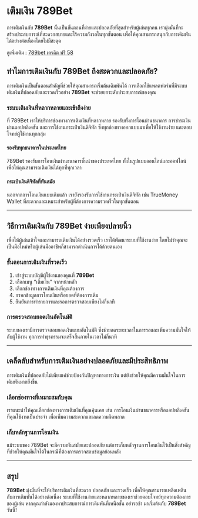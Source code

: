 # เติมเงิน 789Bet

การเติมเงินกับ **789Bet** นั้นเป็นขั้นตอนที่ง่ายและปลอดภัยที่สุดสำหรับผู้เล่นทุกคน เรามุ่งมั่นที่จะสร้างประสบการณ์ที่สะดวกสบายและไร้ความกังวลในทุกขั้นตอน เพื่อให้คุณสามารถสนุกกับการเดิมพันได้อย่างต่อเนื่องโดยไม่มีสะดุด

ดูเพิ่มเติม : [789bet เครดิต ฟรี 58]([link](https://789betw.co/))

## ทำไมการเติมเงินกับ 789Bet ถึงสะดวกและปลอดภัย?

การเติมเงินเป็นขั้นตอนสำคัญที่ช่วยให้คุณสามารถเริ่มต้นเดิมพันได้ การเลือกใช้แพลตฟอร์มที่มีระบบเติมเงินที่ปลอดภัยและรวดเร็วอย่าง **789Bet** จะช่วยยกระดับประสบการณ์ของคุณ

### ระบบเติมเงินที่หลากหลายและเข้าถึงง่าย

ที่ 789Bet เราให้บริการช่องทางการเติมเงินที่หลากหลาย รองรับทั้งการโอนผ่านธนาคาร การชำระเงินผ่านแอปพลิเคชัน และการใช้งานกระเป๋าเงินดิจิทัล ซึ่งทุกช่องทางออกแบบมาเพื่อให้ใช้งานง่าย และตอบโจทย์ผู้ใช้งานทุกกลุ่ม

#### รองรับทุกธนาคารในประเทศไทย

789Bet รองรับการโอนเงินผ่านธนาคารชั้นนำของประเทศไทย ทั้งในรูปแบบออนไลน์และออฟไลน์ เพื่อให้คุณสามารถเติมเงินได้ทุกที่ทุกเวลา

#### กระเป๋าเงินดิจิทัลที่ทันสมัย

นอกจากการโอนเงินแบบเดิมแล้ว เรายังรองรับการใช้งานกระเป๋าเงินดิจิทัล เช่น TrueMoney Wallet ที่สะดวกและเหมาะสำหรับผู้ที่ต้องการความรวดเร็วในทุกขั้นตอน

---

## วิธีการเติมเงินกับ 789Bet ง่ายเพียงปลายนิ้ว

เพื่อให้ผู้เล่นเข้าใจและสามารถเติมเงินได้อย่างรวดเร็ว เราได้พัฒนาระบบที่ใช้งานง่าย โดยไม่ว่าคุณจะเป็นมือใหม่หรือผู้เล่นมืออาชีพก็สามารถดำเนินการได้ด้วยตนเอง

### ขั้นตอนการเติมเงินที่รวดเร็ว

1. เข้าสู่ระบบบัญชีผู้ใช้งานของคุณที่ **789Bet**  
2. เลือกเมนู “เติมเงิน” จากหน้าหลัก  
3. เลือกช่องทางการเติมเงินที่คุณต้องการ  
4. กรอกข้อมูลการโอนเงินหรือยอดที่ต้องการเติม  
5. ยืนยันการทำรายการและรอการตรวจสอบเพียงไม่กี่นาที  

### การตรวจสอบยอดเงินอัตโนมัติ

ระบบของเรามีการตรวจสอบยอดเงินแบบอัตโนมัติ ซึ่งช่วยลดระยะเวลาในการรอและเพิ่มความมั่นใจให้กับผู้ใช้งาน ทุกการทำธุรกรรมจะเสร็จสิ้นภายในเวลาไม่กี่นาที

---

## เคล็ดลับสำหรับการเติมเงินอย่างปลอดภัยและมีประสิทธิภาพ

การเติมเงินที่ปลอดภัยไม่เพียงแค่ช่วยป้องกันปัญหาทางการเงิน แต่ยังช่วยให้คุณมีความมั่นใจในการเดิมพันมากยิ่งขึ้น

### เลือกช่องทางที่เหมาะสมกับคุณ

เราแนะนำให้คุณเลือกช่องทางการเติมเงินที่คุณคุ้นเคย เช่น การโอนเงินผ่านธนาคารหรือแอปพลิเคชันที่คุณใช้งานเป็นประจำ เพื่อเพิ่มความสะดวกและลดความผิดพลาด

### เก็บหลักฐานการโอนเงิน

แม้ระบบของ 789Bet จะมีความทันสมัยและปลอดภัย แต่การเก็บหลักฐานการโอนเงินไว้เป็นสิ่งสำคัญที่ช่วยให้คุณมั่นใจได้ในกรณีที่ต้องการตรวจสอบข้อมูลย้อนหลัง

---

## สรุป

**789Bet** มุ่งมั่นที่จะให้บริการเติมเงินที่สะดวก ปลอดภัย และรวดเร็ว เพื่อให้คุณสามารถเพลิดเพลินกับการเดิมพันได้อย่างต่อเนื่อง ระบบที่ใช้งานง่ายและหลากหลายของเราช่วยตอบโจทย์ทุกความต้องการของผู้เล่น หากคุณกำลังมองหาประสบการณ์การเดิมพันที่เหนือชั้น อย่ารอช้า มาเริ่มต้นกับ **789Bet** วันนี้!